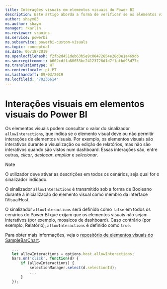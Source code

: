 ```yaml
---
title: Interações visuais em elementos visuais do Power BI
description: Este artigo aborda a forma de verificar se os elementos visuais do Power BI devem permitir interações visuais.
author: shaym83
ms.author: shaym
manager: rkarlin
ms.reviewer: sranins
ms.service: powerbi
ms.subservice: powerbi-custom-visuals
ms.topic: conceptual
ms.date: 06/18/2019
ms.openlocfilehash: f2fb2d451deb63b5e9c08472654e28d0e1a469db
ms.sourcegitcommit: b602cdffa80653bc24123726d1d7f1afbd93d77c
ms.translationtype: HT
ms.contentlocale: pt-PT
ms.lasthandoff: 09/03/2019
ms.locfileid: "70236614"
---
```

# <a name="visual-interactions-in-power-bi-visuals"></a>Interações visuais em elementos visuais do Power BI

Os elementos visuais podem consultar o valor do sinalizador `allowInteractions`, que indica se o elemento visual deve ou não permitir interações de elementos visuais. Por exemplo, os elementos visuais são interativos durante a visualização ou edição de relatórios, mas não são interativos quando são vistos num dashboard. Essas interações são, entre outras, *clicar*, *deslocar*, *ampliar* e *selecionar*. 

> [!NOTE]
> O utilizador deve ativar as descrições em todos os cenários, seja qual for o sinalizador indicado.

O sinalizador `allowInteractions` é transmitido sob a forma de Booleano durante a inicialização do elemento visual como membro da interface IVisualHost.

O sinalizador `allowInteractions` será definido como `false` em todos os cenários do Power BI que exijam que os elementos visuais não sejam interativos (por exemplo, mosaicos de dashboard). Caso contrário (por exemplo, Relatório), `allowInteractions` é definido como `true`.

Para obter mais informações, veja o [repositório de elementos visuais do SampleBarChart](https://github.com/Microsoft/PowerBI-visuals-sampleBarChart/commit/59a47935d8f5272ce145fe804193599ddb7e2001).

```typescript
   ...
   let allowInteractions = options.host.allowInteractions;
   bars.on('click', function(d) {
       if (allowInteractions) {
           selectionManager.select(d.selectionId);
           ...
       }
   });
```
